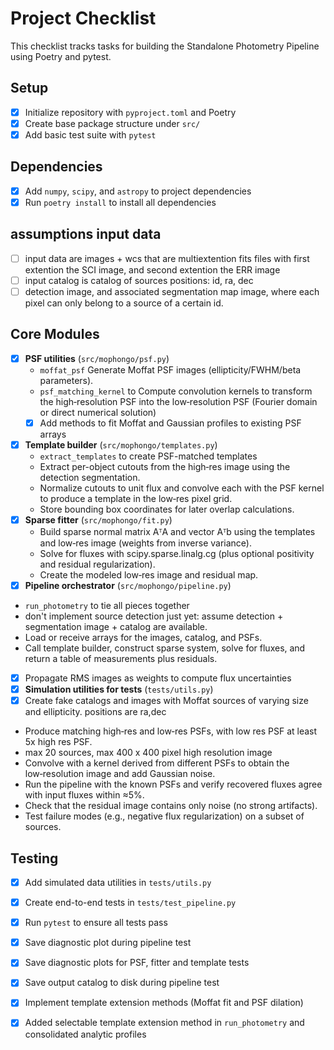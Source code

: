 # Project Checklist

This checklist tracks tasks for building the Standalone Photometry Pipeline using Poetry and pytest.

## Setup
- [x] Initialize repository with `pyproject.toml` and Poetry
- [x] Create base package structure under `src/`
- [x] Add basic test suite with `pytest`

## Dependencies
- [x] Add `numpy`, `scipy`, and `astropy` to project dependencies
- [x] Run `poetry install` to install all dependencies

## assumptions input data
- [ ] input data are images + wcs that are multiextention fits files with first extention the SCI image, and second extention the ERR image
- [ ] input catalog is catalog of sources positions: id, ra, dec
- [ ] detection image, and associated segmentation map image, where each pixel can only belong to a source of a certain id.

## Core Modules
- [x] **PSF utilities** (`src/mophongo/psf.py`)
  - `moffat_psf` Generate Moffat PSF images (ellipticity/FWHM/beta parameters).
  - `psf_matching_kernel` to Compute convolution kernels to transform the high‑resolution PSF into the low‑resolution PSF (Fourier domain or direct numerical solution)
  - [x] Add methods to fit Moffat and Gaussian profiles to existing PSF arrays
- [x] **Template builder** (`src/mophongo/templates.py`)
  - `extract_templates` to create PSF-matched templates
  - Extract per-object cutouts from the high‑res image using the detection segmentation.
  - Normalize cutouts to unit flux and convolve each with the PSF kernel to produce a template in the low‑res pixel grid.
  - Store bounding box coordinates for later overlap calculations.
- [x] **Sparse fitter** (`src/mophongo/fit.py`)
  - Build sparse normal matrix AᵀA and vector Aᵀb using the templates and low‑res image (weights from inverse variance).
  - Solve for fluxes with scipy.sparse.linalg.cg (plus optional positivity and residual regularization).
  - Create the modeled low‑res image and residual map.
 - [x] **Pipeline orchestrator** (`src/mophongo/pipeline.py`)
  - `run_photometry` to tie all pieces together
  - don't implement source detection just yet: assume detection + segmentation image + catalog are available.
  - Load or receive arrays for the images, catalog, and PSFs.
  - Call template builder, construct sparse system, solve for fluxes, and return a table of measurements plus residuals.
  - [x] Propagate RMS images as weights to compute flux uncertainties
 - [x] **Simulation utilities for tests** (`tests/utils.py`)
  - [x] Create fake catalogs and images with Moffat sources of varying size and ellipticity. positions are ra,dec
  - Produce matching high‑res and low‑res PSFs, with low res PSF at least 5x high res PSF.
  - max 20 sources, max 400 x 400 pixel high resolution image
  - Convolve with a kernel derived from different PSFs to obtain the low‑resolution image and add Gaussian noise.
  - Run the pipeline with the known PSFs and verify recovered fluxes agree with input fluxes within ≈5%.
  - Check that the residual image contains only noise (no strong artifacts).
  - Test failure modes (e.g., negative flux regularization) on a subset of sources.
    
## Testing
 - [x] Add simulated data utilities in `tests/utils.py`
- [x] Create end-to-end tests in `tests/test_pipeline.py`
- [x] Run `pytest` to ensure all tests pass
- [x] Save diagnostic plot during pipeline test
- [x] Save diagnostic plots for PSF, fitter and template tests
- [x] Save output catalog to disk during pipeline test

- [x] Implement template extension methods (Moffat fit and PSF dilation)
- [x] Added selectable template extension method in `run_photometry` and consolidated analytic profiles
